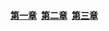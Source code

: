 #### [第一章](/python/python编程从入门到实践/第一章.md)&ensp;[第二章](/python/python编程从入门到实践/第二章.md)&ensp;[第三章](/python/python编程从入门到实践/第三章.md)